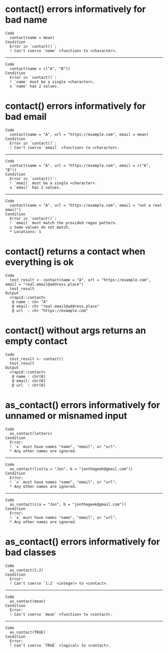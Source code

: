 # contact() errors informatively for bad name

    Code
      contact(name = mean)
    Condition
      Error in `contact()`:
      ! Can't coerce `name` <function> to <character>.

---

    Code
      contact(name = c("A", "B"))
    Condition
      Error in `contact()`:
      ! `name` must be a single <character>.
      x `name` has 2 values.

# contact() errors informatively for bad email

    Code
      contact(name = "A", url = "https://example.com", email = mean)
    Condition
      Error in `contact()`:
      ! Can't coerce `email` <function> to <character>.

---

    Code
      contact(name = "A", url = "https://example.com", email = c("A", "B"))
    Condition
      Error in `contact()`:
      ! `email` must be a single <character>.
      x `email` has 2 values.

---

    Code
      contact(name = "A", url = "https://example.com", email = "not a real email")
    Condition
      Error in `contact()`:
      ! `email` must match the provided regex pattern.
      x Some values do not match.
      * Locations: 1

# contact() returns a contact when everything is ok

    Code
      test_result <- contact(name = "A", url = "https://example.com", email = "real.email@address.place")
      test_result
    Output
      <rapid::contact>
       @ name : chr "A"
       @ email: chr "real.email@address.place"
       @ url  : chr "https://example.com"

# contact() without args returns an empty contact

    Code
      test_result <- contact()
      test_result
    Output
      <rapid::contact>
       @ name : chr(0) 
       @ email: chr(0) 
       @ url  : chr(0) 

# as_contact() errors informatively for unnamed or misnamed input

    Code
      as_contact(letters)
    Condition
      Error:
      ! `x` must have names "name", "email", or "url".
      * Any other names are ignored.

---

    Code
      as_contact(list(a = "Jon", b = "jonthegeek@gmail.com"))
    Condition
      Error:
      ! `x` must have names "name", "email", or "url".
      * Any other names are ignored.

---

    Code
      as_contact(c(a = "Jon", b = "jonthegeek@gmail.com"))
    Condition
      Error:
      ! `x` must have names "name", "email", or "url".
      * Any other names are ignored.

# as_contact() errors informatively for bad classes

    Code
      as_contact(1:2)
    Condition
      Error:
      ! Can't coerce `1:2` <integer> to <contact>.

---

    Code
      as_contact(mean)
    Condition
      Error:
      ! Can't coerce `mean` <function> to <contact>.

---

    Code
      as_contact(TRUE)
    Condition
      Error:
      ! Can't coerce `TRUE` <logical> to <contact>.

